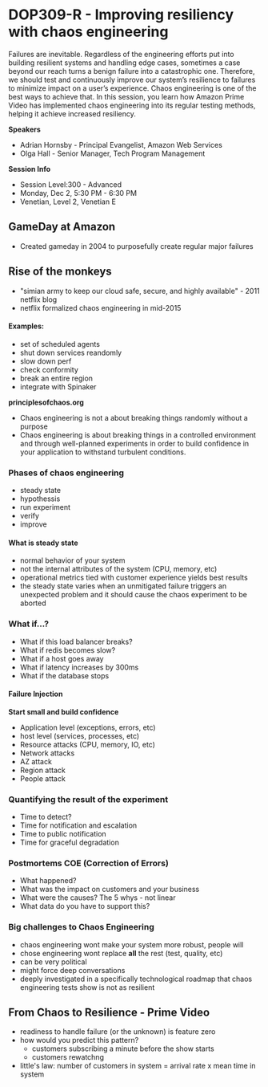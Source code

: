 # DOP309-R - Improving resiliency with chaos engineering

Failures are inevitable. Regardless of the engineering efforts put into building resilient systems and handling edge cases, sometimes a case beyond our reach turns a benign failure into a catastrophic one. Therefore, we should test and continuously improve our system’s resilience to failures to minimize impact on a user’s experience. Chaos engineering is one of the best ways to achieve that. In this session, you learn how Amazon Prime Video has implemented chaos engineering into its regular testing methods, helping it achieve increased resiliency.

**Speakers**

- Adrian Hornsby - Principal Evangelist, Amazon Web Services
- Olga Hall - Senior Manager, Tech Program Management

**Session Info**

- Session Level:300 - Advanced
- Monday, Dec 2, 5:30 PM - 6:30 PM
- Venetian, Level 2, Venetian E

## GameDay at Amazon

- Created gameday in 2004 to purposefully create regular major failures

## Rise of the monkeys

- "simian army to keep our cloud safe, secure, and highly available" - 2011 netflix blog
- netflix formalized chaos engineering in mid-2015

#### Examples:

- set of scheduled agents
- shut down services reandomly
- slow down perf
- check conformity
- break an entire region
- integrate with Spinaker

**principlesofchaos.org**

- Chaos engineering is not a about breaking things randomly without a purpose
- Chaos engineering is about breaking things in a controlled environment and through well-planned experiments in order to build confidence in your application to withstand turbulent conditions.

### Phases of chaos engineering

- steady state
- hypothessis
- run experiment
- verify
- improve

#### What is steady state

- normal behavior of your system
- not the internal attributes of the system (CPU, memory, etc)
- operational metrics tied with customer experience yields best results
- the steady state varies when an unmitigated failure triggers an unexpected problem and it should cause the chaos experiment to be aborted

### What if...?

- What if this load balancer breaks?
- What if redis becomes slow?
- What if a host goes away
- What if latency increases by 300ms
- What if the database stops

#### Failure Injection

**Start small and build confidence**

- Application level (exceptions, errors, etc)
- host level (services, processes, etc)
- Resource attacks (CPU, memory, IO, etc)
- Network attacks
- AZ attack
- Region attack
- People attack

### Quantifying the result of the experiment

- Time to detect?
- Time for notification and escalation
- Time to public notification
- Time for graceful degradation

### Postmortems COE (Correction of Errors)

- What happened?
- What was the impact on customers and your business
- What were the causes? The 5 whys - not linear
- What data do you have to support this?

### Big challenges to Chaos Engineering

- chaos engineering wont make your system more robust, people will
- chose engineering wont replace **all** the rest (test, quality, etc)
- can be very political
- might force deep conversations
- deeply investigated in a specifically technological roadmap that chaos engineering tests show is not as resilient

## From Chaos to Resilience - Prime Video

- readiness to handle failure (or the unknown) is feature zero
- how would you predict this pattern?
  - customers subscribing a minute before the show starts
  - customers rewatchng
- little's law: number of customers in system = arrival rate x mean time in system
